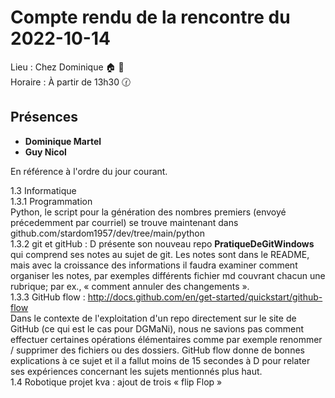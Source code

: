 # Compte rendu de la rencontre du 2022-10-14
Lieu :    Chez Dominique 🏠 🔭<br>
Horaire : À partir de 13h30 🕜
## Présences
* **Dominique Martel**
* **Guy Nicol**

En référence à l'ordre du jour courant.

  1.3 Informatique  
    1.3.1 Programmation  
    Python, le script pour la génération des nombres premiers (envoyé précedemment par courriel) se trouve maintenant dans github.com/stardom1957/dev/tree/main/python<br>
    1.3.2 git et gitHub : D présente son nouveau repo **PratiqueDeGitWindows** qui comprend ses notes au sujet de git. Les notes sont dans le README, mais avec la croissance des informations il faudra examiner comment organiser les notes, par exemples différents fichier md couvrant chacun une rubrique; par ex., « comment annuler des changements ».<br>
    1.3.3 GitHub flow : http://docs.github.com/en/get-started/quickstart/github-flow<br>
    Dans le contexte de l'exploitation d'un repo directement sur le site de GitHub (ce qui est le cas pour DGMaNi), nous ne savions pas comment effectuer certaines opérations élémentaires comme par exemple renommer / supprimer des fichiers ou des dossiers. GitHub flow donne de bonnes explications à ce sujet et il a fallut moins de 15 secondes à D pour relater ses expériences concernant les sujets mentionnés plus haut.<br>
  1.4 Robotique projet kva : ajout de trois « flip Flop »<br>
